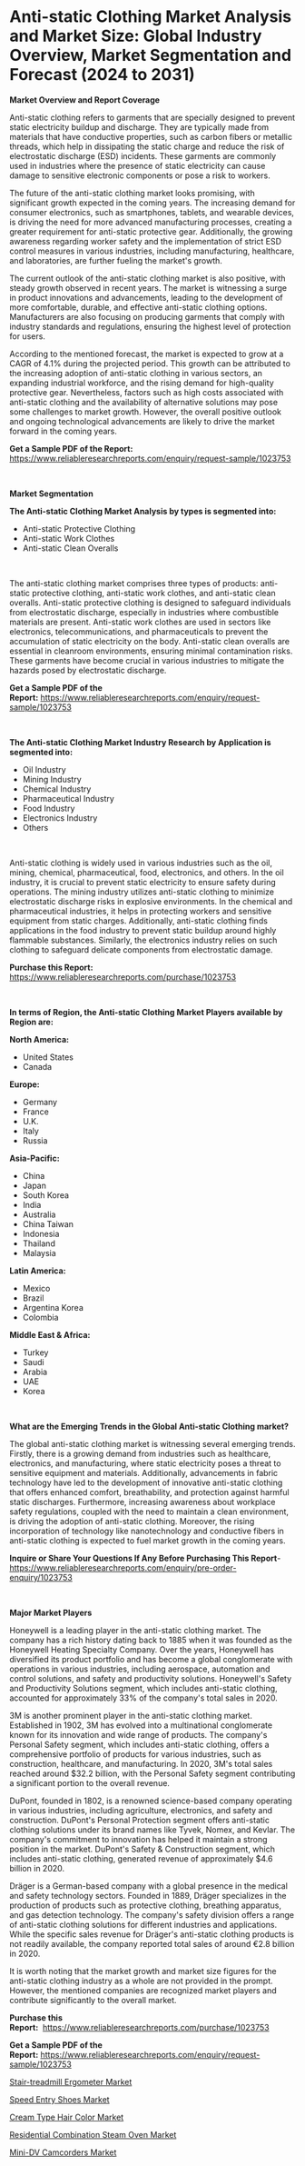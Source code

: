<p><h1>Anti-static Clothing Market Analysis and Market Size: Global Industry Overview, Market Segmentation and Forecast (2024 to 2031)</h1></p><p><strong>Market Overview and Report Coverage</strong></p>
<p><p>Anti-static clothing refers to garments that are specially designed to prevent static electricity buildup and discharge. They are typically made from materials that have conductive properties, such as carbon fibers or metallic threads, which help in dissipating the static charge and reduce the risk of electrostatic discharge (ESD) incidents. These garments are commonly used in industries where the presence of static electricity can cause damage to sensitive electronic components or pose a risk to workers.</p><p>The future of the anti-static clothing market looks promising, with significant growth expected in the coming years. The increasing demand for consumer electronics, such as smartphones, tablets, and wearable devices, is driving the need for more advanced manufacturing processes, creating a greater requirement for anti-static protective gear. Additionally, the growing awareness regarding worker safety and the implementation of strict ESD control measures in various industries, including manufacturing, healthcare, and laboratories, are further fueling the market's growth.</p><p>The current outlook of the anti-static clothing market is also positive, with steady growth observed in recent years. The market is witnessing a surge in product innovations and advancements, leading to the development of more comfortable, durable, and effective anti-static clothing options. Manufacturers are also focusing on producing garments that comply with industry standards and regulations, ensuring the highest level of protection for users.</p><p>According to the mentioned forecast, the market is expected to grow at a CAGR of 4.1% during the projected period. This growth can be attributed to the increasing adoption of anti-static clothing in various sectors, an expanding industrial workforce, and the rising demand for high-quality protective gear. Nevertheless, factors such as high costs associated with anti-static clothing and the availability of alternative solutions may pose some challenges to market growth. However, the overall positive outlook and ongoing technological advancements are likely to drive the market forward in the coming years.</p></p>
<p><strong>Get a Sample PDF of the Report:</strong> <a href="https://www.reliableresearchreports.com/enquiry/request-sample/1023753">https://www.reliableresearchreports.com/enquiry/request-sample/1023753</a></p>
<p>&nbsp;</p>
<p><strong>Market Segmentation</strong></p>
<p><strong>The Anti-static Clothing Market Analysis by types is segmented into:</strong></p>
<p><ul><li>Anti-static Protective Clothing</li><li>Anti-static Work Clothes</li><li>Anti-static Clean Overalls</li></ul></p>
<p>&nbsp;</p>
<p><p>The anti-static clothing market comprises three types of products: anti-static protective clothing, anti-static work clothes, and anti-static clean overalls. Anti-static protective clothing is designed to safeguard individuals from electrostatic discharge, especially in industries where combustible materials are present. Anti-static work clothes are used in sectors like electronics, telecommunications, and pharmaceuticals to prevent the accumulation of static electricity on the body. Anti-static clean overalls are essential in cleanroom environments, ensuring minimal contamination risks. These garments have become crucial in various industries to mitigate the hazards posed by electrostatic discharge.</p></p>
<p><strong>Get a Sample PDF of the Report:</strong>&nbsp;<a href="https://www.reliableresearchreports.com/enquiry/request-sample/1023753">https://www.reliableresearchreports.com/enquiry/request-sample/1023753</a></p>
<p>&nbsp;</p>
<p><strong>The Anti-static Clothing Market Industry Research by Application is segmented into:</strong></p>
<p><ul><li>Oil Industry</li><li>Mining Industry</li><li>Chemical Industry</li><li>Pharmaceutical Industry</li><li>Food Industry</li><li>Electronics Industry</li><li>Others</li></ul></p>
<p>&nbsp;</p>
<p><p>Anti-static clothing is widely used in various industries such as the oil, mining, chemical, pharmaceutical, food, electronics, and others. In the oil industry, it is crucial to prevent static electricity to ensure safety during operations. The mining industry utilizes anti-static clothing to minimize electrostatic discharge risks in explosive environments. In the chemical and pharmaceutical industries, it helps in protecting workers and sensitive equipment from static charges. Additionally, anti-static clothing finds applications in the food industry to prevent static buildup around highly flammable substances. Similarly, the electronics industry relies on such clothing to safeguard delicate components from electrostatic damage.</p></p>
<p><strong>Purchase this Report:</strong>&nbsp; <a href="https://www.reliableresearchreports.com/purchase/1023753">https://www.reliableresearchreports.com/purchase/1023753</a></p>
<p>&nbsp;</p>
<p><strong>In terms of Region, the Anti-static Clothing Market Players available by Region are:</strong></p>
<p>
    <p> <strong> North America: </strong>
        <ul>
            <li>United States</li>
            <li>Canada</li>
        </ul>
        </p> 
    <p> <strong> Europe: </strong>
        <ul>
            <li>Germany</li>
            <li>France</li>
            <li>U.K.</li>
            <li>Italy</li>
            <li>Russia</li>
        </ul>
        </p> 
    <p> <strong> Asia-Pacific: </strong>
        <ul>
            <li>China</li>
            <li>Japan</li>
            <li>South Korea</li>
            <li>India</li>
            <li>Australia</li>
            <li>China Taiwan</li>
            <li>Indonesia</li>
            <li>Thailand</li>
            <li>Malaysia</li>
        </ul>
        </p> 
    <p> <strong> Latin America: </strong>
        <ul>
            <li>Mexico</li>
            <li>Brazil</li>
            <li>Argentina Korea</li>
            <li>Colombia</li>
        </ul>
        </p> 
    <p> <strong> Middle East & Africa: </strong>
        <ul>
            <li>Turkey</li>
            <li>Saudi</li>
            <li>Arabia</li>
            <li>UAE</li>
            <li>Korea</li>
        </ul>
    </p>
    </p>
<p>&nbsp;</p>
<p><strong>What are the Emerging Trends in the Global Anti-static Clothing market?</strong></p>
<p><p>The global anti-static clothing market is witnessing several emerging trends. Firstly, there is a growing demand from industries such as healthcare, electronics, and manufacturing, where static electricity poses a threat to sensitive equipment and materials. Additionally, advancements in fabric technology have led to the development of innovative anti-static clothing that offers enhanced comfort, breathability, and protection against harmful static discharges. Furthermore, increasing awareness about workplace safety regulations, coupled with the need to maintain a clean environment, is driving the adoption of anti-static clothing. Moreover, the rising incorporation of technology like nanotechnology and conductive fibers in anti-static clothing is expected to fuel market growth in the coming years.</p></p>
<p><strong>Inquire or Share Your Questions If Any Before Purchasing This Report</strong>- <a href="https://www.reliableresearchreports.com/enquiry/pre-order-enquiry/1023753">https://www.reliableresearchreports.com/enquiry/pre-order-enquiry/1023753</a></p>
<p>&nbsp;</p>
<p><strong>Major Market Players</strong></p>
<p><p>Honeywell is a leading player in the anti-static clothing market. The company has a rich history dating back to 1885 when it was founded as the Honeywell Heating Specialty Company. Over the years, Honeywell has diversified its product portfolio and has become a global conglomerate with operations in various industries, including aerospace, automation and control solutions, and safety and productivity solutions. Honeywell's Safety and Productivity Solutions segment, which includes anti-static clothing, accounted for approximately 33% of the company's total sales in 2020.</p><p>3M is another prominent player in the anti-static clothing market. Established in 1902, 3M has evolved into a multinational conglomerate known for its innovation and wide range of products. The company's Personal Safety segment, which includes anti-static clothing, offers a comprehensive portfolio of products for various industries, such as construction, healthcare, and manufacturing. In 2020, 3M's total sales reached around $32.2 billion, with the Personal Safety segment contributing a significant portion to the overall revenue.</p><p>DuPont, founded in 1802, is a renowned science-based company operating in various industries, including agriculture, electronics, and safety and construction. DuPont's Personal Protection segment offers anti-static clothing solutions under its brand names like Tyvek, Nomex, and Kevlar. The company's commitment to innovation has helped it maintain a strong position in the market. DuPont's Safety & Construction segment, which includes anti-static clothing, generated revenue of approximately $4.6 billion in 2020.</p><p>Dräger is a German-based company with a global presence in the medical and safety technology sectors. Founded in 1889, Dräger specializes in the production of products such as protective clothing, breathing apparatus, and gas detection technology. The company's safety division offers a range of anti-static clothing solutions for different industries and applications. While the specific sales revenue for Dräger's anti-static clothing products is not readily available, the company reported total sales of around €2.8 billion in 2020.</p><p>It is worth noting that the market growth and market size figures for the anti-static clothing industry as a whole are not provided in the prompt. However, the mentioned companies are recognized market players and contribute significantly to the overall market.</p></p>
<p><strong>Purchase this Report:</strong>&nbsp;&nbsp;<a href="https://www.reliableresearchreports.com/purchase/1023753">https://www.reliableresearchreports.com/purchase/1023753</a></p>
<p></p>
<p><strong>Get a Sample PDF of the Report:</strong>&nbsp;<a href="https://www.reliableresearchreports.com/enquiry/request-sample/1023753">https://www.reliableresearchreports.com/enquiry/request-sample/1023753</a></p>
<p><p><a href="https://github.com/dringals/Market-Research-Report-List-1/blob/main/stair-treadmill-ergometer-market.md">Stair-treadmill Ergometer Market</a></p><p><a href="https://github.com/Paul14Anderson63/Market-Research-Report-List-1/blob/main/speed-entry-shoes-market.md">Speed Entry Shoes Market</a></p><p><a href="https://github.com/amonskiyk/Market-Research-Report-List-1/blob/main/cream-type-hair-color-market.md">Cream Type Hair Color Market</a></p><p><a href="https://github.com/gaydyna/Market-Research-Report-List-1/blob/main/residential-combination-steam-oven-market.md">Residential Combination Steam Oven Market</a></p><p><a href="https://github.com/tamvrosiya/Market-Research-Report-List-1/blob/main/mini-dv-camcorders-market.md">Mini-DV Camcorders Market</a></p></p>